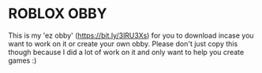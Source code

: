 # ROBLOX OBBY
This is my 'ez obby' (https://bit.ly/3lRU3Xs) for you to download incase you want to work on it or create your own obby. Please don't just copy this though because I did a lot of work on it and only want to help you create games :)
